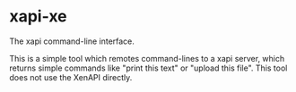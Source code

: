 xapi-xe
=======

The xapi command-line interface.

This is a simple tool which remotes command-lines to a xapi server,
which returns simple commands like "print this text" or "upload this
file". This tool does not use the XenAPI directly.
